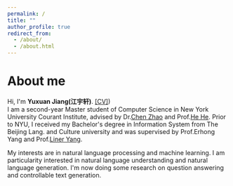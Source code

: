 ```yaml
---
permalink: /
title: ""
author_profile: true
redirect_from:
  - /about/
  - /about.html
---
```



About me
======
Hi, I'm __Yuxuan Jiang(江宇轩)__. [\[CV\]](https://github.com/YuxuanJiang1/yuxuanjiang1.github.io/blob/master/files/resume_phd(1).pdf))  
I am a second-year Master student of Computer Science in New York University Courant Institute, advised by Dr.[Chen Zhao](http://www.chenz.umiacs.io/) and Prof.[He He](https://hhexiy.github.io/). Prior to NYU, I received my Bachelor's degree in Information System from The Beijing Lang. and Culture university and was supervised by Prof.Erhong Yang and Prof.[Liner Yang](https://tianlinyang.github.io/index_en.html).    

My interests are in natural language processing and machine learning. I am particularity interested in natural language understanding and natural language generation. 
I'm now doing some research on question answering and controllable text generation.
